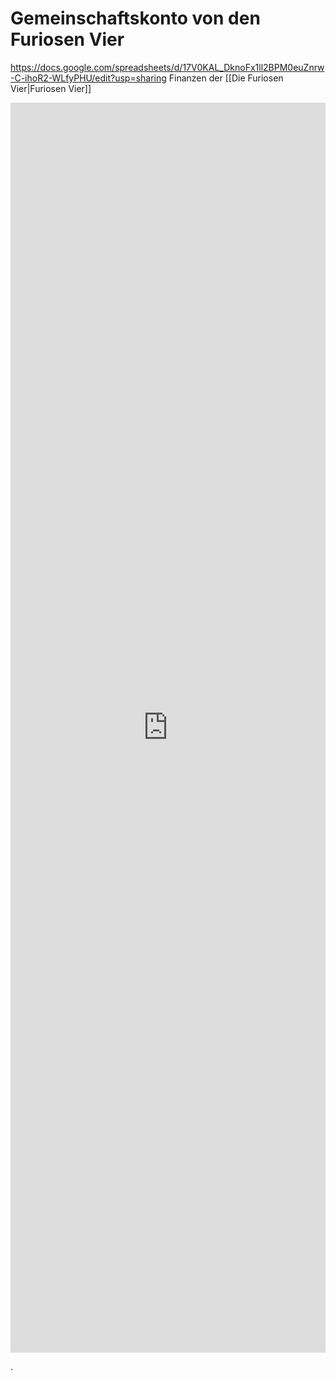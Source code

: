 # Gemeinschaftskonto von den Furiosen Vier
https://docs.google.com/spreadsheets/d/17V0KAL_DknoFx1ll2BPM0euZnrw-C-ihoR2-WLfyPHU/edit?usp=sharing
Finanzen der [[Die Furiosen Vier|Furiosen Vier]]

<iframe src="https://docs.google.com/spreadsheets/d/17V0KAL_DknoFx1ll2BPM0euZnrw-C-ihoR2-WLfyPHU/edit?usp=sharing" style="border:0px #ffffff none;" name="Gemeinschaftskonto" scrolling="yes" frameborder="1" marginheight="0px" marginwidth="1px" height="2000px" width="100%" allowfullscreen></iframe>


















.